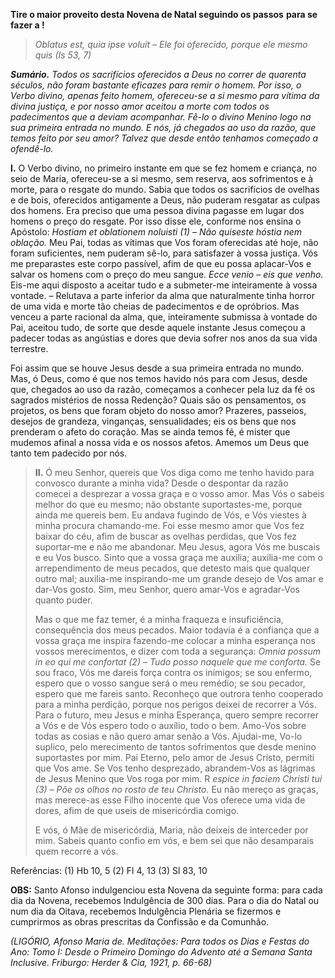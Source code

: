**Tire o maior proveito desta Novena de Natal seguindo os passos** **para se fazer a !**

> *Oblatus est, quia ipse voluit – Ele foi oferecido, porque ele mesmo quis (Is 53, 7)*

***Sumário.** Todos os sacrifícios oferecidos a Deus no correr de quarenta séculos, não foram bastante eficazes para remir o homem. Por isso, o Verbo divino, apenas feito homem, ofereceu-se a si mesmo para vítima da divina justiça, e por nosso amor aceitou a morte com todos os padecimentos que a deviam acompanhar. Fê-lo o divino Menino logo na sua primeira entrada no mundo. E nós, já chegados ao uso da razão, que temos feito por seu amor? Talvez que desde então tenhamos começado a ofendê-lo.*

**I.** O Verbo divino, no primeiro instante em que se fez homem e criança, no seio de Maria, ofereceu-se a si mesmo, sem reserva, aos sofrimentos e à morte, para o resgate do mundo. Sabia que todos os sacrifícios de ovelhas e de bois, oferecidos antigamente a Deus, não puderam resgatar as culpas dos homens. Era preciso que uma pessoa divina pagasse em lugar dos homens o preço do resgate. Por isso disse ele, conforme nos ensina o Apóstolo: *Hostiam et oblationem noluisti (1) – Não quiseste hóstia nem oblação.* Meu Pai, todas as vítimas que Vos foram oferecidas até hoje, não foram suficientes, nem puderam sê-lo, para satisfazer à vossa justiça. Vós me preparastes este corpo passível, afim de que eu possa aplacar-Vos e salvar os homens com o preço do meu sangue. *Ecce venio – eis que venho.* Eis-me aqui disposto a aceitar tudo e a submeter-me inteiramente à vossa vontade. – Relutava a parte inferior da alma que naturalmente tinha horror de uma vida e morte tão cheias de padecimentos e de opróbrios. Mas venceu a parte racional da alma, que, inteiramente submissa à vontade do Pai, aceitou tudo, de sorte que desde aquele instante Jesus começou a padecer todas as angústias e dores que devia sofrer nos anos da sua vida terrestre.

Foi assim que se houve Jesus desde a sua primeira entrada no mundo. Mas, ó Deus, como é que nos temos havido nós para com Jesus, desde que, chegados ao uso da razão, começamos a conhecer pela luz da fé os sagrados mistérios de nossa Redenção? Quais são os pensamentos, os projetos, os bens que foram objeto do nosso amor? Prazeres, passeios, desejos de grandeza, vinganças, sensualidades; eis os bens que nos prenderam o afeto do coração. Mas se ainda temos fé, é mister que mudemos afinal a nossa vida e os nossos afetos. Amemos um Deus que tanto tem padecido por nós.

> **II.** Ó meu Senhor, quereis que Vos diga como me tenho havido para convosco durante a minha vida? Desde o despontar da razão comecei a desprezar a vossa graça e o vosso amor. Mas Vós o sabeis melhor do que eu mesmo; não obstante suportastes-me, porque ainda me quereis bem. Eu andava fugindo de Vós, e Vós viestes à minha procura chamando-me. Foi esse mesmo amor que Vos fez baixar do céu, afim de buscar as ovelhas perdidas, que Vos fez suportar-me e não me abandonar. Meu Jesus, agora Vós me buscais e eu Vos busco. Sinto que a vossa graça me auxilia; auxilia-me com o arrependimento de meus pecados, que detesto mais que qualquer outro mal; auxilia-me inspirando-me um grande desejo de Vos amar e dar-Vos gosto. Sim, meu Senhor, quero amar-Vos e agradar-Vos quanto puder.
>
> Mas o que me faz temer, é a minha fraqueza e insuficiência, consequência dos meus pecados. Maior todavia é a confiança que a vossa graça me inspira fazendo-me colocar a minha esperança nos vossos merecimentos, e dizer com toda a segurança: *Omnia possum in eo qui me confortat (2) – Tudo posso naquele que me conforta.* Se sou fraco, Vós me dareis força contra os inimigos; se sou enfermo, espero que o vosso sangue será o meu remédio; se sou pecador, espero que me fareis santo. Reconheço que outrora tenho cooperado para a minha perdição, porque nos perigos deixei de recorrer a Vós. Para o futuro, meu Jesus e minha Esperança, quero sempre recorrer a Vós e de Vós espero todo o auxílio, todo o bem. Amo-Vos sobre todas as cosias e não quero amar senão a Vós. Ajudai-me, Vo-lo suplico, pelo merecimento de tantos sofrimentos que desde menino suportastes por mim. Pai Eterno, pelo amor de Jesus Cristo, permiti que Vos ame. Se Vos tenho desprezado, abrandem-Vos as lágrimas de Jesus Menino que Vos roga por mim. R *espice in faciem Christi tui (3) – Põe os olhos no rosto de teu Christo.* Eu não mereço as graças, mas merece-as esse Filho inocente que Vos oferece uma vida de dores, afim de que useis de misericórdia comigo.
>
> E vós, ó Mãe de misericórdia, Maria, não deixeis de interceder por mim. Sabeis quanto confio em vós, e bem sei que não desamparais quem recorre a vós.

Referências: (1) Hb 10, 5 (2) Fl 4, 13 (3) Sl 83, 10

**OBS:** Santo Afonso indulgenciou esta Novena da seguinte forma: para cada dia da Novena, recebemos Indulgência de 300 dias. Para o dia do Natal ou num dia da Oitava, recebemos Indulgência Plenária se fizermos e cumprirmos as obras prescritas da Confissão e da Comunhão.

*(LIGÓRIO, Afonso Maria de. Meditações: Para todos os Dias e Festas do Ano: Tomo I: Desde o Primeiro Domingo do Advento até a Semana Santa Inclusive. Friburgo: Herder & Cia, 1921, p. 66-68)*
